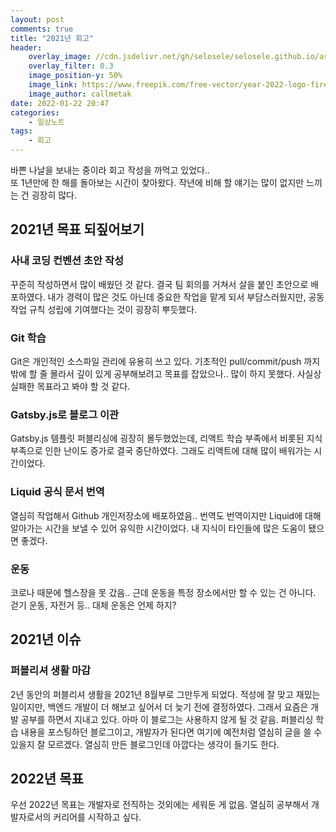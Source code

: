 ```yaml
---
layout: post
comments: true
title: "2021년 회고"
header:
    overlay_image: //cdn.jsdelivr.net/gh/selosele/selosele.github.io/assets/images/thumb/year2022_thumb01.jpg
    overlay_filter: 0.3
    image_position-y: 50%
    image_link: https://www.freepik.com/free-vector/year-2022-logo-fireworks-blue-background-vector-illustration_16312611.htm
    image_author: callmetak
date: 2022-01-22 20:47
categories:
    - 일상노트
tags:
    - 회고
---
```


바쁜 나날을 보내는 중이라 회고 작성을 까먹고 있었다..  
또 1년만에 한 해를 돌아보는 시간이 찾아왔다. 작년에 비해 할 얘기는 많이 없지만 느끼는 건 굉장히 많다.

## 2021년 목표 되짚어보기

### 사내 코딩 컨벤션 초안 작성

꾸준히 작성하면서 많이 배웠던 것 같다. 결국 팀 회의를 거쳐서 살을 붙인 초안으로 배포하였다. 내가 경력이 많은 것도 아닌데 중요한 작업을 맡게 되서 부담스러웠지만, 공동 작업 규칙 성립에 기여했다는 것이 굉장히 뿌듯했다. 

### Git 학습

Git은 개인적인 소스파일 관리에 유용히 쓰고 있다. 기초적인 pull/commit/push 까지 밖에 할 줄 몰라서 깊이 있게 공부해보려고 목표를 잡았으나.. 많이 하지 못했다. 사실상 실패한 목표라고 봐야 할 것 같다. 

### Gatsby.js로 블로그 이관

Gatsby.js 템플릿 퍼블리싱에 굉장히 몰두했었는데, 리액트 학습 부족에서 비롯된 지식 부족으로 인한 난이도 증가로 결국 중단하였다. 그래도 리액트에 대해 많이 배워가는 시간이었다.

### Liquid 공식 문서 번역

열심히 작업해서 Github 개인저장소에 배포하였음.. 번역도 번역이지만 Liquid에 대해 알아가는 시간을 보낼 수 있어 유익한 시간이었다. 내 지식이 타인들에 많은 도움이 됐으면 좋겠다.

### 운동

코로나 때문에 헬스장을 못 갔음.. 근데 운동을 특정 장소에서만 할 수 있는 건 아니다. 걷기 운동, 자전거 등.. 대체 운동은 언제 하지?

## 2021년 이슈

### 퍼블리셔 생활 마감

2년 동안의 퍼블리셔 생활을 2021년 8월부로 그만두게 되었다. 적성에 잘 맞고 재밌는 일이지만, 백엔드 개발이 더 해보고 싶어서 더 늦기 전에 결정하였다. 그래서 요즘은 개발 공부를 하면서 지내고 있다. 아마 이 블로그는 사용하지 않게 될 것 같음. 퍼블리싱 학습 내용을 포스팅하던 블로그이고, 개발자가 된다면 여기에 예전처럼 열심히 글을 쓸 수 있을지 잘 모르겠다. 열심히 만든 블로그인데 아깝다는 생각이 들기도 한다.

## 2022년 목표

우선 2022년 목표는 개발자로 전직하는 것외에는 세워둔 게 없음. 열심히 공부해서 개발자로서의 커리어를 시작하고 싶다.
